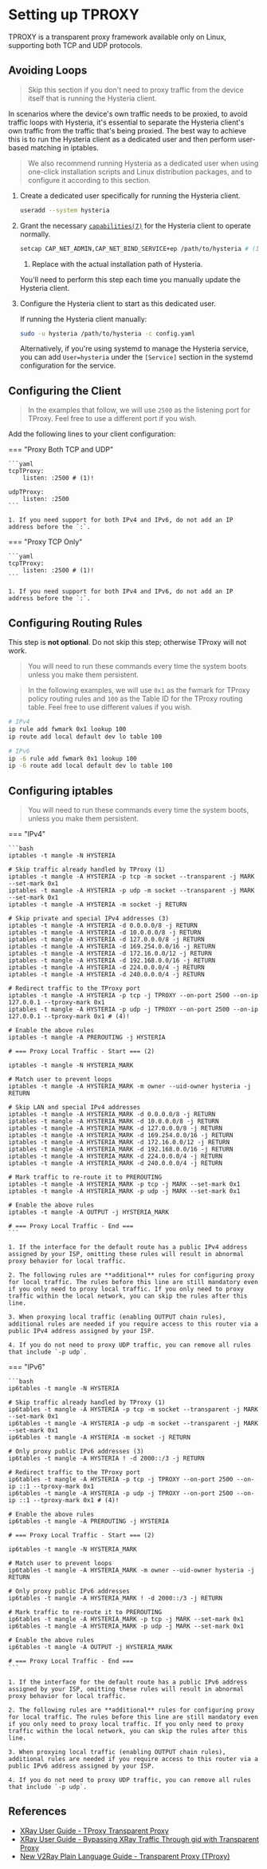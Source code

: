 # Setting up TPROXY

TPROXY is a transparent proxy framework available only on Linux, supporting both TCP and UDP protocols.

## Avoiding Loops

> Skip this section if you don't need to proxy traffic from the device itself that is running the Hysteria client.

In scenarios where the device's own traffic needs to be proxied, to avoid traffic loops with Hysteria, it's essential to separate the Hysteria client's own traffic from the traffic that's being proxied. The best way to achieve this is to run the Hysteria client as a dedicated user and then perform user-based matching in iptables.

> We also recommend running Hysteria as a dedicated user when using one-click installation scripts and Linux distribution packages, and to configure it according to this section.

1.  Create a dedicated user specifically for running the Hysteria client.

    ```bash
    useradd --system hysteria
    ```

2.  Grant the necessary [`capabilities(7)`](https://man7.org/linux/man-pages/man7/capabilities.7.html) for the Hysteria client to operate normally.

    ```bash
    setcap CAP_NET_ADMIN,CAP_NET_BIND_SERVICE+ep /path/to/hysteria # (1)!
    ```

    1. Replace with the actual installation path of Hysteria.

    You'll need to perform this step each time you manually update the Hysteria client.

3.  Configure the Hysteria client to start as this dedicated user.

    If running the Hysteria client manually:

    ```bash
    sudo -u hysteria /path/to/hysteria -c config.yaml
    ```

    Alternatively, if you're using systemd to manage the Hysteria service, you can add `User=hysteria` under the `[Service]` section in the systemd configuration for the service.

## Configuring the Client

> In the examples that follow, we will use `2500` as the listening port for TProxy. Feel free to use a different port if you wish.

Add the following lines to your client configuration:

=== "Proxy Both TCP and UDP"

    ```yaml
    tcpTProxy:
        listen: :2500 # (1)!

    udpTProxy:
        listen: :2500
    ```

    1. If you need support for both IPv4 and IPv6, do not add an IP address before the `:`.

=== "Proxy TCP Only"

    ```yaml
    tcpTProxy:
        listen: :2500 # (1)!
    ```

    1. If you need support for both IPv4 and IPv6, do not add an IP address before the `:`.

## Configuring Routing Rules

This step is **not optional**. Do not skip this step; otherwise TProxy will not work.

> You will need to run these commands every time the system boots unless you make them persistent.

> In the following examples, we will use `0x1` as the fwmark for TProxy policy routing rules and `100` as the Table ID for the TProxy routing table. Feel free to use different values if you wish.

```bash
# IPv4
ip rule add fwmark 0x1 lookup 100
ip route add local default dev lo table 100

# IPv6
ip -6 rule add fwmark 0x1 lookup 100
ip -6 route add local default dev lo table 100
```

## Configuring iptables

> You will need to run these commands every time the system boots, unless you make them persistent.

=== "IPv4"

    ```bash
    iptables -t mangle -N HYSTERIA

    # Skip traffic already handled by TProxy (1)
    iptables -t mangle -A HYSTERIA -p tcp -m socket --transparent -j MARK --set-mark 0x1
    iptables -t mangle -A HYSTERIA -p udp -m socket --transparent -j MARK --set-mark 0x1
    iptables -t mangle -A HYSTERIA -m socket -j RETURN

    # Skip private and special IPv4 addresses (3)
    iptables -t mangle -A HYSTERIA -d 0.0.0.0/8 -j RETURN
    iptables -t mangle -A HYSTERIA -d 10.0.0.0/8 -j RETURN
    iptables -t mangle -A HYSTERIA -d 127.0.0.0/8 -j RETURN
    iptables -t mangle -A HYSTERIA -d 169.254.0.0/16 -j RETURN
    iptables -t mangle -A HYSTERIA -d 172.16.0.0/12 -j RETURN
    iptables -t mangle -A HYSTERIA -d 192.168.0.0/16 -j RETURN
    iptables -t mangle -A HYSTERIA -d 224.0.0.0/4 -j RETURN
    iptables -t mangle -A HYSTERIA -d 240.0.0.0/4 -j RETURN

    # Redirect traffic to the TProxy port
    iptables -t mangle -A HYSTERIA -p tcp -j TPROXY --on-port 2500 --on-ip 127.0.0.1 --tproxy-mark 0x1
    iptables -t mangle -A HYSTERIA -p udp -j TPROXY --on-port 2500 --on-ip 127.0.0.1 --tproxy-mark 0x1 # (4)!

    # Enable the above rules
    iptables -t mangle -A PREROUTING -j HYSTERIA

    # === Proxy Local Traffic - Start === (2)

    iptables -t mangle -N HYSTERIA_MARK

    # Match user to prevent loops
    iptables -t mangle -A HYSTERIA_MARK -m owner --uid-owner hysteria -j RETURN

    # Skip LAN and special IPv4 addresses
    iptables -t mangle -A HYSTERIA_MARK -d 0.0.0.0/8 -j RETURN
    iptables -t mangle -A HYSTERIA_MARK -d 10.0.0.0/8 -j RETURN
    iptables -t mangle -A HYSTERIA_MARK -d 127.0.0.0/8 -j RETURN
    iptables -t mangle -A HYSTERIA_MARK -d 169.254.0.0/16 -j RETURN
    iptables -t mangle -A HYSTERIA_MARK -d 172.16.0.0/12 -j RETURN
    iptables -t mangle -A HYSTERIA_MARK -d 192.168.0.0/16 -j RETURN
    iptables -t mangle -A HYSTERIA_MARK -d 224.0.0.0/4 -j RETURN
    iptables -t mangle -A HYSTERIA_MARK -d 240.0.0.0/4 -j RETURN

    # Mark traffic to re-route it to PREROUTING
    iptables -t mangle -A HYSTERIA_MARK -p tcp -j MARK --set-mark 0x1
    iptables -t mangle -A HYSTERIA_MARK -p udp -j MARK --set-mark 0x1

    # Enable the above rules
    iptables -t mangle -A OUTPUT -j HYSTERIA_MARK

    # === Proxy Local Traffic - End ===
    ```

    1. If the interface for the default route has a public IPv4 address assigned by your ISP, omitting these rules will result in abnormal proxy behavior for local traffic.

    2. The following rules are **additional** rules for configuring proxy for local traffic. The rules before this line are still mandatory even if you only need to proxy local traffic. If you only need to proxy traffic within the local network, you can skip the rules after this line.

    3. When proxying local traffic (enabling OUTPUT chain rules), additional rules are needed if you require access to this router via a public IPv4 address assigned by your ISP.

    4. If you do not need to proxy UDP traffic, you can remove all rules that include `-p udp`.

=== "IPv6"

    ```bash
    ip6tables -t mangle -N HYSTERIA

    # Skip traffic already handled by TProxy (1)
    ip6tables -t mangle -A HYSTERIA -p tcp -m socket --transparent -j MARK --set-mark 0x1
    ip6tables -t mangle -A HYSTERIA -p udp -m socket --transparent -j MARK --set-mark 0x1
    ip6tables -t mangle -A HYSTERIA -m socket -j RETURN

    # Only proxy public IPv6 addresses (3)
    ip6tables -t mangle -A HYSTERIA ! -d 2000::/3 -j RETURN

    # Redirect traffic to the TProxy port
    ip6tables -t mangle -A HYSTERIA -p tcp -j TPROXY --on-port 2500 --on-ip ::1 --tproxy-mark 0x1
    ip6tables -t mangle -A HYSTERIA -p udp -j TPROXY --on-port 2500 --on-ip ::1 --tproxy-mark 0x1 # (4)!

    # Enable the above rules
    ip6tables -t mangle -A PREROUTING -j HYSTERIA

    # === Proxy Local Traffic - Start === (2)

    ip6tables -t mangle -N HYSTERIA_MARK

    # Match user to prevent loops
    ip6tables -t mangle -A HYSTERIA_MARK -m owner --uid-owner hysteria -j RETURN

    # Only proxy public IPv6 addresses
    ip6tables -t mangle -A HYSTERIA_MARK ! -d 2000::/3 -j RETURN

    # Mark traffic to re-route it to PREROUTING
    ip6tables -t mangle -A HYSTERIA_MARK -p tcp -j MARK --set-mark 0x1
    ip6tables -t mangle -A HYSTERIA_MARK -p udp -j MARK --set-mark 0x1

    # Enable the above rules
    ip6tables -t mangle -A OUTPUT -j HYSTERIA_MARK

    # === Proxy Local Traffic - End ===
    ```

    1. If the interface for the default route has a public IPv6 address assigned by your ISP, omitting these rules will result in abnormal proxy behavior for local traffic.

    2. The following rules are **additional** rules for configuring proxy for local traffic. The rules before this line are still mandatory even if you only need to proxy local traffic. If you only need to proxy traffic within the local network, you can skip the rules after this line.

    3. When proxying local traffic (enabling OUTPUT chain rules), additional rules are needed if you require access to this router via a public IPv6 address assigned by your ISP.

    4. If you do not need to proxy UDP traffic, you can remove all rules that include `-p udp`.

## References

- [XRay User Guide - TProxy Transparent Proxy](https://xtls.github.io/document/level-2/tproxy_ipv4_and_ipv6.html)
- [XRay User Guide - Bypassing XRay Traffic Through gid with Transparent Proxy](https://xtls.github.io/document/level-2/iptables_gid.html)
- [New V2Ray Plain Language Guide - Transparent Proxy (TProxy)](https://guide.v2fly.org/app/tproxy.html)
